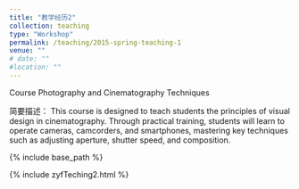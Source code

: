 ```yaml
---
title: "教学经历2"
collection: teaching
type: "Workshop"
permalink: /teaching/2015-spring-teaching-1
venue: ""
# date: ""
#location: ""
---
```


Course Photography and Cinematography Techniques

简要描述：
This course is designed to teach students the principles of visual design in cinematography. 
Through practical training, students will learn to operate cameras, camcorders, and smartphones, 
mastering key techniques such as adjusting aperture, shutter speed, and composition. 

{% include base_path %}

<html>
    <head>
        <title>Embedded HTML</title>
    </head>
    <body>
        {% include zyfTeching2.html %}
    </body>
</html>
